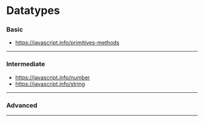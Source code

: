 # Datatypes

### Basic

- https://javascript.info/primitives-methods

---

### Intermediate

- https://javascript.info/number
- https://javascript.info/string

---

### Advanced

---
